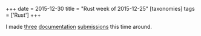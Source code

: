 +++
date = 2015-12-30
title = "Rust week of 2015-12-25"
[taxonomies]
tags = ['Rust']
+++

I made [three] [documentation] [submissions] this time around.

  [three]: https://github.com/rust-lang/rust/pull/30644
  [documentation]: https://github.com/rust-lang/rust/pull/30645
  [submissions]: https://github.com/rust-lang/rust/pull/30648
